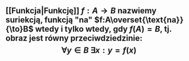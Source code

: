 ## [[Funkcja|Funkcję]] $f:A\rightarrow B$ nazwiemy **suriekcją**, **funkcją "na"** $f:A\overset{\text{na}}{\to}B$ wtedy i tylko wtedy, gdy $f(A)=B$, tj. obraz jest równy przeciwdziedzinie: $$\forall y\in B\ \exists x:y=f(x)$$   